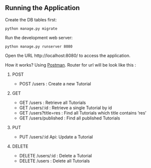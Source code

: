 ## Running the Application

Create the DB tables first:
```
python manage.py migrate
```
Run the development web server:
```
python manage.py runserver 8080
```
Open the URL http://localhost:8080/ to access the application.

How it works? Using [Postman](https://www.postman.com/downloads/).
Router for url will be look like this :
1. POST
   - POST /users : Create a new Tutorial

2. GET
   - GET /users : Retrieve all Tutorials
   - GET /users/:id : Retrieve a single Tutorial by id
   - GET /users?title=res : Find all Tutorials which title contains ‘res’
   - GET /users/published : Find all published Tutorials

3. PUT
   - PUT /users/:id Api: Update a Tutorial

4. DELETE
   - DELETE /users/:id : Delete a Tutorial
   - DELETE /users : Delete all Tutorials 
